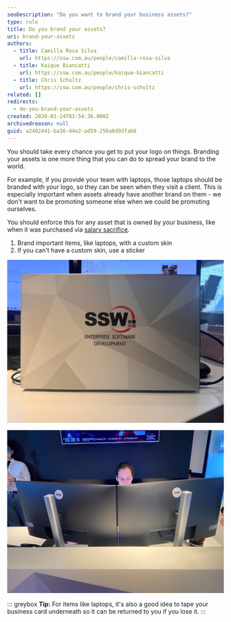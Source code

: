 ```yaml
---
seoDescription: "Do you want to brand your business assets?"
type: rule
title: Do you brand your assets?
uri: brand-your-assets
authors:
  - title: Camilla Rosa Silva
    url: https://ssw.com.au/people/camilla-rosa-silva
  - title: Kaique Biancatti
    url: https://ssw.com.au/people/kaique-biancatti
  - title: Chris Schultz
    url: https://ssw.com.au/people/chris-schultz
related: []
redirects:
  - do-you-brand-your-assets
created: 2020-01-24T03:54:36.000Z
archivedreason: null
guid: a2402441-ba16-44e2-ad59-256a6d93fab8
---
```


You should take every chance you get to put your logo on things. Branding your assets is one more thing that you can do to spread your brand to the world.

<!--endintro-->

For example, if you provide your team with laptops, those laptops should be branded with your logo, so they can be seen when they visit a client. This is especially important when assets already have another brand on them - we don't want to be promoting someone else when we could be promoting ourselves.

You should enforce this for any asset that is owned by your business, like when it was purchased via [salary sacrifice](/salary-sacrifice-electronic-devices).

1. Brand important items, like laptops, with a custom skin
2. If you can't have a custom skin, use a sticker

![Figure: Custom laptop skin - take every chance to show off your brand](ssw-skin_1710232021931.jpeg)

![Figure: We don't need to be promoting Dell - use a branded sticker to cover it up!](ssw-monitors.jpg)

::: greybox
**Tip:** For items like laptops, it's also a good idea to tape your business card underneath so it can be returned to you if you lose it.
:::
